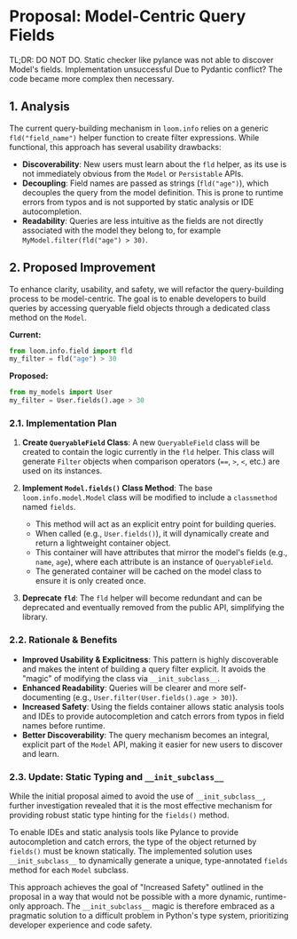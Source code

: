 # Proposal: Model-Centric Query Fields

TL;DR: DO NOT DO.  Static checker like pylance was not able to discover Model's fields. Implementation unsuccessful Due to Pydantic conflict?  The code became more complex then necessary.

## 1. Analysis

The current query-building mechanism in `loom.info` relies on a generic `fld("field_name")` helper function to create filter expressions. While functional, this approach has several usability drawbacks:

- **Discoverability**: New users must learn about the `fld` helper, as its use is not immediately obvious from the `Model` or `Persistable` APIs.
- **Decoupling**: Field names are passed as strings (`fld("age")`), which decouples the query from the model definition. This is prone to runtime errors from typos and is not supported by static analysis or IDE autocompletion.
- **Readability**: Queries are less intuitive as the fields are not directly associated with the model they belong to, for example `MyModel.filter(fld("age") > 30)`.

## 2. Proposed Improvement

To enhance clarity, usability, and safety, we will refactor the query-building process to be model-centric. The goal is to enable developers to build queries by accessing queryable field objects through a dedicated class method on the `Model`.

**Current:**
```python
from loom.info.field import fld
my_filter = fld("age") > 30
```

**Proposed:**
```python
from my_models import User
my_filter = User.fields().age > 30
```

### 2.1. Implementation Plan

1.  **Create `QueryableField` Class**: A new `QueryableField` class will be created to contain the logic currently in the `fld` helper. This class will generate `Filter` objects when comparison operators (`==`, `>`, `<`, etc.) are used on its instances.

2.  **Implement `Model.fields()` Class Method**: The base `loom.info.model.Model` class will be modified to include a `classmethod` named `fields`.
    - This method will act as an explicit entry point for building queries.
    - When called (e.g., `User.fields()`), it will dynamically create and return a lightweight container object.
    - This container will have attributes that mirror the model's fields (e.g., `name`, `age`), where each attribute is an instance of `QueryableField`.
    - The generated container will be cached on the model class to ensure it is only created once.

3.  **Deprecate `fld`**: The `fld` helper will become redundant and can be deprecated and eventually removed from the public API, simplifying the library.

### 2.2. Rationale & Benefits

- **Improved Usability & Explicitness**: This pattern is highly discoverable and makes the intent of building a query filter explicit. It avoids the "magic" of modifying the class via `__init_subclass__`.
- **Enhanced Readability**: Queries will be clearer and more self-documenting (e.g., `User.filter(User.fields().age > 30)`).
- **Increased Safety**: Using the fields container allows static analysis tools and IDEs to provide autocompletion and catch errors from typos in field names before runtime.
- **Better Discoverability**: The query mechanism becomes an integral, explicit part of the `Model` API, making it easier for new users to discover and learn.

### 2.3. Update: Static Typing and `__init_subclass__`

While the initial proposal aimed to avoid the use of `__init_subclass__`, further investigation revealed that it is the most effective mechanism for providing robust static type hinting for the `fields()` method.

To enable IDEs and static analysis tools like Pylance to provide autocompletion and catch errors, the type of the object returned by `fields()` must be known statically. The implemented solution uses `__init_subclass__` to dynamically generate a unique, type-annotated `fields` method for each `Model` subclass.

This approach achieves the goal of "Increased Safety" outlined in the proposal in a way that would not be possible with a more dynamic, runtime-only approach. The `__init_subclass__` magic is therefore embraced as a pragmatic solution to a difficult problem in Python's type system, prioritizing developer experience and code safety.
